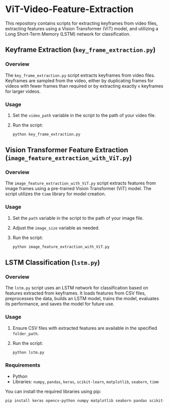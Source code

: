 # ViT-Video-Feature-Extraction

This repository contains scripts for extracting keyframes from video files, extracting features using a Vision Transformer (ViT) model, and utilizing a Long Short-Term Memory (LSTM) network for classification.

## Keyframe Extraction (`key_frame_extraction.py`)

### Overview

The `key_frame_extraction.py` script extracts keyframes from video files. Keyframes are sampled from the video, either by duplicating frames for videos with fewer frames than required or by extracting exactly `n` keyframes for larger videos.

### Usage

1. Set the `video_path` variable in the script to the path of your video file.
2. Run the script:

    ```bash
    python key_frame_extraction.py
    ```

## Vision Transformer Feature Extraction (`image_feature_extraction_with_ViT.py`)

### Overview

The `image_feature_extraction_with_ViT.py` script extracts features from image frames using a pre-trained Vision Transformer (ViT) model. The script utilizes the `timm` library for model creation.

### Usage

1. Set the `path` variable in the script to the path of your image file.
2. Adjust the `image_size` variable as needed.
3. Run the script:

    ```bash
    python image_feature_extraction_with_ViT.py
    ```

## LSTM Classification (`lstm.py`)

### Overview

The `lstm.py` script uses an LSTM network for classification based on features extracted from keyframes. It loads features from CSV files, preprocesses the data, builds an LSTM model, trains the model, evaluates its performance, and saves the model for future use.

### Usage

1. Ensure CSV files with extracted features are available in the specified `folder_path`.
2. Run the script:

    ```bash
    python lstm.py
    ```

### Requirements

- Python 
- Libraries: `numpy`, `pandas`, `keras`, `scikit-learn`, `matplotlib`, `seaborn`, `timm`


You can install the required libraries using pip:

```bash
pip install keras opencv-python numpy matplotlib seaborn pandas scikit-learn timm

